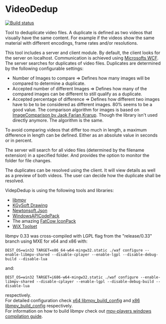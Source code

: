 # VideoDedup

[![Build status](https://ci.appveyor.com/api/projects/status/ld6w3vd6m49spu27/branch/master?svg=true)](https://ci.appveyor.com/project/SebastianBecker2/videodedup/branch/master)

Tool to deduplicate video files.
A duplicate is defined as two videos that visually have the same content. For example if the videos show the same material with different encodings, frame rates and/or resolutions.

This tool includes a server and client module. By default, the client looks for the server on localhost. Communication is achieved using [Microsofts WCF](https://docs.microsoft.com/en-us/dotnet/framework/wcf/whats-wcf).
The server searches for duplicates of video files. Duplicates are determined by the following configurable settings:
- Number of Images to compare => Defines how many images will be compared to determine a duplicate.
- Accepted number of different Images => Defines how many of the compared images can be different to still qualify as a duplicate.
- Accepted percentage of difference => Defines how different two images have to be to be considered as different images. 80% seems to be a good value.
The comparison algorithm for images is based on [ImageComparison by Jaok Farian Krarup](https://www.codeproject.com/Articles/374386/Simple-image-comparison-in-NET). Though the library isn't used directly anymore. The algorithm is the same.

To avoid comparing videos that differ too much in length, a maximum difference in length can be defined. Either as an absolute value in seconds or in percent.

The server will search for all video files (determined by the filename extension) in a specified folder. And provides the option to monitor the folder for file changes.

The duplicates can be resolved using the client. It will view details as well as a preview of both videos. The user can decide how the duplicate shall be resolved.

VidepDedup is using the following tools and libraries:
- [libmpv](https://github.com/mpv-player/mpv)
- [KGySoft Drawing](https://kgysoft.net/drawing)
- [Newtonsoft.Json](https://www.newtonsoft.com/json)
- [WindowsAPICodePack](https://github.com/aybe/Windows-API-Code-Pack-1.1)
- The amazing [FatCow IconPack](https://www.fatcow.com/free-icons)
- [WiX Toolset](https://wixtoolset.org)

libmpv 0.33 was cross-compiled with LGPL flag from the "release/0.33" branch using MXE for x64 and x86 with:  

    DEST_OS=win32 TARGET=x86_64-w64-mingw32.static ./waf configure --enable-libmpv-shared --disable-cplayer --enable-lgpl --disable-debug-build --disable-lua
and:  

    DEST_OS=win32 TARGET=i686-w64-mingw32.static ./waf configure --enable-libmpv-shared --disable-cplayer --enable-lgpl --disable-debug-build --disable-lua
respectively.  
For detailed configuration check [x64 libmpv_build_config](./DedupEngine/Libs/libmpv/x64/libmpv_build_config) and [x86 libmpv_build_config](./DedupEngine/Libs/libmpv/x86/libmpv_build_config) respectively.  
For information on how to build libmpv check out [mpv-players windows compilation guide](https://github.com/mpv-player/mpv/blob/master/DOCS/compile-windows.md).
